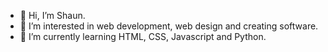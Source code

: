 - 👋 Hi, I’m Shaun.
- 👀 I’m interested in web development, web design and creating software.
- 🌱 I’m currently learning HTML, CSS, Javascript and Python.


<!---
Istoc42/Istoc42 is a ✨ special ✨ repository because its `README.md` (this file) appears on your GitHub profile.
You can click the Preview link to take a look at your changes.
--->

